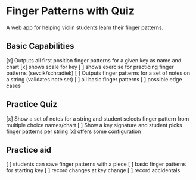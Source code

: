 # Finger Patterns with Quiz

A web app for helping violin students learn their finger patterns.


## Basic Capabilities

[x] Outputs all first position finger patterns for a given key as name and chart
        [x] shows scale for key
        [ ] shows exercise for practicing finger patterns (sevcik/schradiek)
[ ] Outputs finger patterns for a set of notes on a string (validates note set)
        [ ] all basic finger patterns
        [ ] possible edge cases


## Practice Quiz

[x] Show a set of notes for a string and student selects finger pattern from multiple choice names/chart
[ ] Show a key signature and student picks finger patterns per string
[x] offers some configuration

## Practice aid

[ ] students can save finger patterns with a piece
        [ ] basic finger patterns for starting key
        [ ] record changes at key change
        [ ] record accidentals

